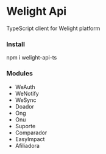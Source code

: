 # Welight Api #

TypeScript client for Welight platform

### Install ###
npm i welight-api-ts

### Modules ###
* WeAuth
* WeNotify
* WeSync
* Doador
* Ong
* Onu
* Suporte
* Comparador
* EasyImpact
* Afiliadora
